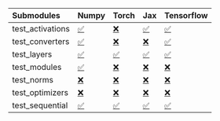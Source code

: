 | Submodules       | Numpy                                                                                                                           | Torch                                                                                                                           | Jax                                                                                                                             | Tensorflow                                                                                                                      |
|:-----------------|:--------------------------------------------------------------------------------------------------------------------------------|:--------------------------------------------------------------------------------------------------------------------------------|:--------------------------------------------------------------------------------------------------------------------------------|:--------------------------------------------------------------------------------------------------------------------------------|
| test_activations | <a href="https://github.com/unifyai/ivy/runs/8108940012?check_suite_focus=true" rel="noopener noreferrer" target="_blank">✅</a> | <a href="https://github.com/unifyai/ivy/runs/8108940761?check_suite_focus=true" rel="noopener noreferrer" target="_blank">❌</a> | <a href="https://github.com/unifyai/ivy/runs/8108941436?check_suite_focus=true" rel="noopener noreferrer" target="_blank">✅</a> | <a href="https://github.com/unifyai/ivy/runs/8108942332?check_suite_focus=true" rel="noopener noreferrer" target="_blank">✅</a> |
| test_converters  | <a href="https://github.com/unifyai/ivy/runs/8108940132?check_suite_focus=true" rel="noopener noreferrer" target="_blank">✅</a> | <a href="https://github.com/unifyai/ivy/runs/8108940869?check_suite_focus=true" rel="noopener noreferrer" target="_blank">❌</a> | <a href="https://github.com/unifyai/ivy/runs/8108941538?check_suite_focus=true" rel="noopener noreferrer" target="_blank">❌</a> | <a href="https://github.com/unifyai/ivy/runs/8108942456?check_suite_focus=true" rel="noopener noreferrer" target="_blank">✅</a> |
| test_layers      | <a href="https://github.com/unifyai/ivy/runs/8108940257?check_suite_focus=true" rel="noopener noreferrer" target="_blank">✅</a> | <a href="https://github.com/unifyai/ivy/runs/8108940954?check_suite_focus=true" rel="noopener noreferrer" target="_blank">✅</a> | <a href="https://github.com/unifyai/ivy/runs/8108941674?check_suite_focus=true" rel="noopener noreferrer" target="_blank">✅</a> | <a href="https://github.com/unifyai/ivy/runs/8108942587?check_suite_focus=true" rel="noopener noreferrer" target="_blank">✅</a> |
| test_modules     | <a href="https://github.com/unifyai/ivy/runs/8108940368?check_suite_focus=true" rel="noopener noreferrer" target="_blank">✅</a> | <a href="https://github.com/unifyai/ivy/runs/8108941059?check_suite_focus=true" rel="noopener noreferrer" target="_blank">❌</a> | <a href="https://github.com/unifyai/ivy/runs/8108941801?check_suite_focus=true" rel="noopener noreferrer" target="_blank">❌</a> | <a href="https://github.com/unifyai/ivy/runs/8108942742?check_suite_focus=true" rel="noopener noreferrer" target="_blank">❌</a> |
| test_norms       | <a href="https://github.com/unifyai/ivy/runs/8108940488?check_suite_focus=true" rel="noopener noreferrer" target="_blank">❌</a> | <a href="https://github.com/unifyai/ivy/runs/8108941142?check_suite_focus=true" rel="noopener noreferrer" target="_blank">❌</a> | <a href="https://github.com/unifyai/ivy/runs/8108941917?check_suite_focus=true" rel="noopener noreferrer" target="_blank">❌</a> | <a href="https://github.com/unifyai/ivy/runs/8108942838?check_suite_focus=true" rel="noopener noreferrer" target="_blank">❌</a> |
| test_optimizers  | <a href="https://github.com/unifyai/ivy/runs/8108940584?check_suite_focus=true" rel="noopener noreferrer" target="_blank">❌</a> | <a href="https://github.com/unifyai/ivy/runs/8108941230?check_suite_focus=true" rel="noopener noreferrer" target="_blank">❌</a> | <a href="https://github.com/unifyai/ivy/runs/8108942021?check_suite_focus=true" rel="noopener noreferrer" target="_blank">❌</a> | <a href="https://github.com/unifyai/ivy/runs/8108942993?check_suite_focus=true" rel="noopener noreferrer" target="_blank">❌</a> |
| test_sequential  | <a href="https://github.com/unifyai/ivy/runs/8108940666?check_suite_focus=true" rel="noopener noreferrer" target="_blank">✅</a> | <a href="https://github.com/unifyai/ivy/runs/8108941355?check_suite_focus=true" rel="noopener noreferrer" target="_blank">✅</a> | <a href="https://github.com/unifyai/ivy/runs/8108942175?check_suite_focus=true" rel="noopener noreferrer" target="_blank">✅</a> | <a href="https://github.com/unifyai/ivy/runs/8108943121?check_suite_focus=true" rel="noopener noreferrer" target="_blank">✅</a> |